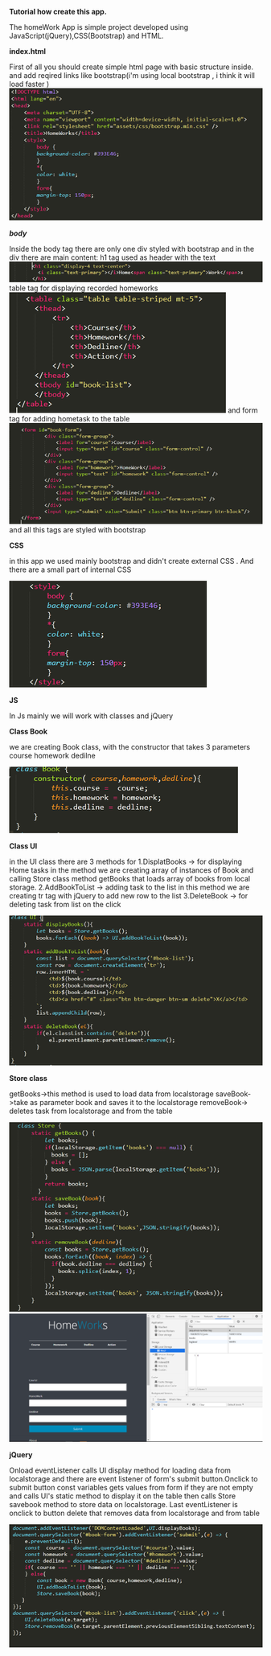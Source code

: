 **Tutorial how create this app.**

The homeWork App is simple project developed using JavaScript(jQuery),CSS(Bootstrap) and HTML.

**index.html**

First of all you should create simple html page with basic structure inside.
and add reqired links like bootstrap(i'm using local bootstrap , i think it will load faster )
![1img](tutorialpics/1img.PNG)

***body***

Inside the body tag there are only one div styled with bootstrap
and in the div there are main content:
h1 tag used as header with the text
![2img](tutorialpics/2img.PNG)
table tag for displaying recorded homeworks
![3img](tutorialpics/3img.PNG)
and form tag for adding hometask to the table
![4img](tutorialpics/4img.PNG)
and all this tags are styled with bootstrap


**CSS**

in this app we used mainly bootstrap and didn't create external CSS . And there are a small part of internal CSS

![5img](tutorialpics/5img.PNG)

**JS**

In Js mainly we will work with classes and jQuery

**Class Book**

we are creating Book class, with the constructor that takes 
3 parameters course homework dedilne 

![6img](tutorialpics/6img.PNG)

**Class UI**

in the UI class there are 3 methods for 
1.DisplatBooks -> for displaying Home tasks
in the method we are creating array of instances of Book
and calling Store class method getBooks that loads array of books from local storage.
2.AddBookToList -> adding task to the list
in this method we are creating tr tag with jQuery to add new row to the list 
3.DeleteBook -> for deleting task from list on the click 

![7img](tutorialpics/7img.PNG)

**Store class**

getBooks->this method is used to load data from localstorage
saveBook->take as parameter book and saves it to the localstorage
removeBook-> deletes task from localstorage and from the table

![8img](tutorialpics/8img.PNG)
![10img](tutorialpics/10img.png)

**jQuery**

Onload eventListener calls UI display method for loading data from localstorage and there are event listener of form's submit button.Onclick to submit button const variables gets values from form if they are not empty and calls UI's static method to display it on the table then calls Store savebook method to store data on localstorage.
Last eventListener is onclick to button delete that removes data from localstorage and from table

![9img](tutorialpics/9img.PNG)



